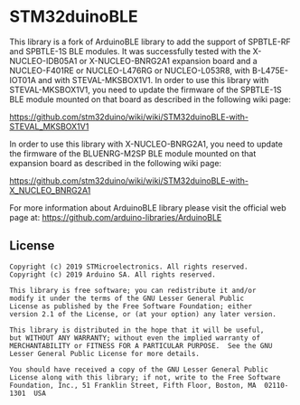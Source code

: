 # STM32duinoBLE

This library is a fork of ArduinoBLE library to add the support of SPBTLE-RF and SPBTLE-1S BLE modules.
It was successfully tested with the X-NUCLEO-IDB05A1 or X-NUCLEO-BNRG2A1 expansion board and a NUCLEO-F401RE
or NUCLEO-L476RG or NUCLEO-L053R8, with B-L475E-IOT01A and with STEVAL-MKSBOX1V1.
In order to use this library with STEVAL-MKSBOX1V1, you need to update the firmware of the SPBTLE-1S BLE module
mounted on that board as described in the following wiki page:

https://github.com/stm32duino/wiki/wiki/STM32duinoBLE-with-STEVAL_MKSBOX1V1

In order to use this library with X-NUCLEO-BNRG2A1, you need to update the firmware of the BLUENRG-M2SP BLE module
mounted on that expansion board as described in the following wiki page:

https://github.com/stm32duino/wiki/wiki/STM32duinoBLE-with-X_NUCLEO_BNRG2A1

For more information about ArduinoBLE library please visit the official web page at:
https://github.com/arduino-libraries/ArduinoBLE

## License

```
Copyright (c) 2019 STMicroelectronics. All rights reserved.
Copyright (c) 2019 Arduino SA. All rights reserved.

This library is free software; you can redistribute it and/or
modify it under the terms of the GNU Lesser General Public
License as published by the Free Software Foundation; either
version 2.1 of the License, or (at your option) any later version.

This library is distributed in the hope that it will be useful,
but WITHOUT ANY WARRANTY; without even the implied warranty of
MERCHANTABILITY or FITNESS FOR A PARTICULAR PURPOSE.  See the GNU
Lesser General Public License for more details.

You should have received a copy of the GNU Lesser General Public
License along with this library; if not, write to the Free Software
Foundation, Inc., 51 Franklin Street, Fifth Floor, Boston, MA  02110-1301  USA
```
